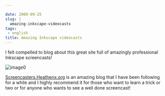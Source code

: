 ```yaml
---

date: 2008-09-25
slug: |
  amazing-inkscape-videocasts
tags:
 - english
title: Amazing Inkscape videocasts
---
```


I felt compelled to blog about this great site full of amazingly
professional Inkscape screencasts!

![image0](http://screencasters.heathenx.org/images/ep071_thumb.jpg)

[Screencasters.Heathenx.org](http://screencasters.heathenx.org/) is an
amazing blog that I have been following for a while and I highly
recommend it for those who want to learn a trick or two or for anyone
who wants to see a well done screencast!
